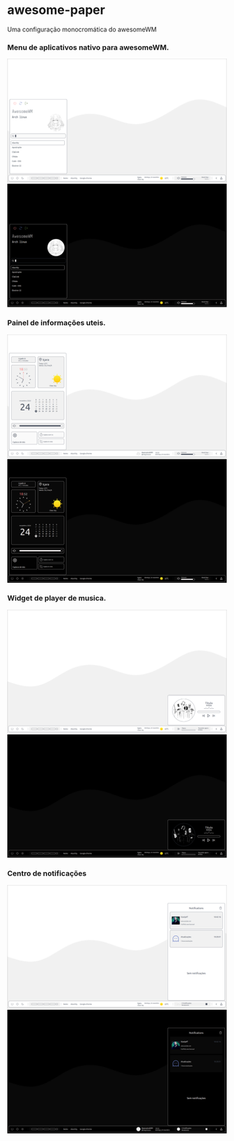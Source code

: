 # awesome-paper
Uma configuração monocromática do awesomeWM

### Menu de aplicativos nativo para awesomeWM.
![](https://github.com/Diego-Cesare/awesome-paper/blob/main/src/img_1.png)
![](https://github.com/Diego-Cesare/awesome-paper/blob/main/src/img_5.png)

### Painel de informações uteis.
![](https://github.com/Diego-Cesare/awesome-paper/blob/main/src/img_2.png)
![](https://github.com/Diego-Cesare/awesome-paper/blob/main/src/img_6.png)

### Widget de player de musica.
![](https://github.com/Diego-Cesare/awesome-paper/blob/main/src/img_3.png)
![](https://github.com/Diego-Cesare/awesome-paper/blob/main/src/img_7.png)

### Centro de notificações
![](https://github.com/Diego-Cesare/awesome-paper/blob/main/src/img_4.png)
![](https://github.com/Diego-Cesare/awesome-paper/blob/main/src/img_8.png)